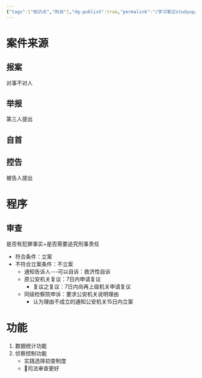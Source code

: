 ```yaml
---
{"tags":["知识点","刑诉"],"dg-publish":true,"permalink":"/学习笔记studyup/刑事诉讼法/立案/","dgPassFrontmatter":true,"created":"2024-11-25T16:13:09.370+08:00","updated":"2024-11-25T17:08:55.292+08:00"}
---
```


# 案件来源
## 报案
对事不对人
## 举报
第三人提出
## 自首
## 控告
被告人提出
# 程序
## 审查
是否有犯罪事实+是否需要追究刑事责任
- 符合条件：立案
- 不符合立案条件：不立案
	- 通知告诉人---可以自诉：救济性自诉
	- 原公安机关复议：7日内申请复议
		- 复议之复议：7日内向再上级机关申请复议
	- 同级检察院申诉：要求公安机关说明理由
		- 认为理由不成立的通知公安机关15日内立案
# 功能
1. 数据统计功能
2. 侦察控制功能
	- 实践选择初查制度
	- 👑司法审查更好